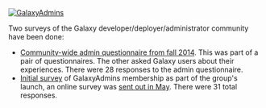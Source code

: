 <div class='center'><a href='/src/community/galaxy-admins/index.md'><img src="/src/images/logos/GalaxyAdmins.png" alt="GalaxyAdmins" /></a></div>

<slot name="/community/galaxy-admins/linkbox" />

Two surveys of the Galaxy developer/deployer/administrator community have been done:

* [Community-wide admin questionnaire from fall 2014](/src/community/galaxy-admins/surveys/2014/index.md). This was part of a pair of questionnaires.  The other asked Galaxy users about their experiences.  There were 28 responses to the admin questionnaire.
* [Initial survey](/src/community/galaxy-admins/surveys/2012/index.md) of GalaxyAdmins membership as part of the group's launch, an online survey was [sent out in May](/src/news/galaxy-czars-survey/index.md).  There were 31 total responses.
